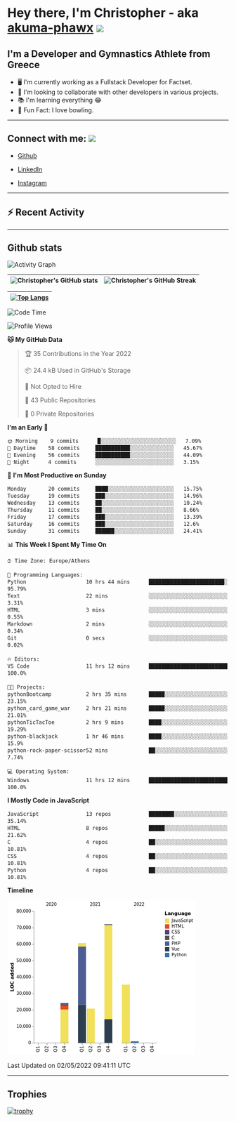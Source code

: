 # Hey there, I'm Christopher - aka [akuma-phawx](https://github.com/akuma-phawx) <img src = "https://raw.githubusercontent.com/MartinHeinz/MartinHeinz/master/wave.gif" width = 50px>

## I'm a Developer and Gymnastics Athlete from Greece

- 🖥️ I'm currently working as a Fullstack Developer for Factset.
- 🤲 I'm looking to collaborate with other developers in various projects.
- 📚 I'm learning everything 😂
- 🎳 Fun Fact: I love bowling.

---

## Connect with me: <img src='https://raw.githubusercontent.com/ShahriarShafin/ShahriarShafin/main/Assets/handshake.gif' width="100px">

- [Github](https://github.com/akuma-phawx)

- [LinkedIn](https://www.linkedin.com/in/christopher-vradis-3b9a68151/)

- [Instagram](https://www.instagram.com/chris.vrd_sw/)

---

## ⚡ Recent Activity

<!--START_SECTION:activity-->
<!--END_SECTION:activity-->

---

## Github stats

![Activity Graph](https://activity-graph.herokuapp.com/graph?username=akuma-phawx&theme=dracula)

| ![Christopher's GitHub stats](https://github-readme-stats.vercel.app/api?username=akuma-phawx&show_icons=true&theme=dracula) | ![Christopher's GitHub Streak](https://github-readme-streak-stats.herokuapp.com/?user=akuma-phawx&theme=dracula) |
| ---------------------------------------------------------------------------------------------------------------------------- | ---------------------------------------------------------------------------------------------------------------- |

| [![Top Langs](https://github-readme-stats.vercel.app/api/top-langs/?username=akuma-phawx&show_icons=true&theme=radical)](https://github.com/akuma-phawx/github-readme-stats) |
| ---------------------------------------------------------------------------------------------------------------------------------------------------------------------------- |

<!--START_SECTION:waka-->
![Code Time](http://img.shields.io/badge/Code%20Time-53%20hrs%2043%20mins-blue)

![Profile Views](http://img.shields.io/badge/Profile%20Views-2-blue)

**🐱 My GitHub Data** 

> 🏆 35 Contributions in the Year 2022
 > 
> 📦 24.4 kB Used in GitHub's Storage 
 > 
> 🚫 Not Opted to Hire
 > 
> 📜 43 Public Repositories 
 > 
> 🔑 0 Private Repositories  
 > 
**I'm an Early 🐤** 

```text
🌞 Morning    9 commits      █░░░░░░░░░░░░░░░░░░░░░░░░   7.09% 
🌆 Daytime    58 commits     ███████████░░░░░░░░░░░░░░   45.67% 
🌃 Evening    56 commits     ███████████░░░░░░░░░░░░░░   44.09% 
🌙 Night      4 commits      ░░░░░░░░░░░░░░░░░░░░░░░░░   3.15%

```
📅 **I'm Most Productive on Sunday** 

```text
Monday       20 commits     ████░░░░░░░░░░░░░░░░░░░░░   15.75% 
Tuesday      19 commits     ███░░░░░░░░░░░░░░░░░░░░░░   14.96% 
Wednesday    13 commits     ██░░░░░░░░░░░░░░░░░░░░░░░   10.24% 
Thursday     11 commits     ██░░░░░░░░░░░░░░░░░░░░░░░   8.66% 
Friday       17 commits     ███░░░░░░░░░░░░░░░░░░░░░░   13.39% 
Saturday     16 commits     ███░░░░░░░░░░░░░░░░░░░░░░   12.6% 
Sunday       31 commits     ██████░░░░░░░░░░░░░░░░░░░   24.41%

```


📊 **This Week I Spent My Time On** 

```text
⌚︎ Time Zone: Europe/Athens

💬 Programming Languages: 
Python                   10 hrs 44 mins      ████████████████████████░   95.79% 
Text                     22 mins             ░░░░░░░░░░░░░░░░░░░░░░░░░   3.31% 
HTML                     3 mins              ░░░░░░░░░░░░░░░░░░░░░░░░░   0.55% 
Markdown                 2 mins              ░░░░░░░░░░░░░░░░░░░░░░░░░   0.34% 
Git                      0 secs              ░░░░░░░░░░░░░░░░░░░░░░░░░   0.02%

🔥 Editors: 
VS Code                  11 hrs 12 mins      █████████████████████████   100.0%

🐱‍💻 Projects: 
pythonBootcamp           2 hrs 35 mins       █████░░░░░░░░░░░░░░░░░░░░   23.15% 
python_card_game_war     2 hrs 21 mins       █████░░░░░░░░░░░░░░░░░░░░   21.01% 
pythonTicTacToe          2 hrs 9 mins        ████░░░░░░░░░░░░░░░░░░░░░   19.29% 
python-blackjack         1 hr 46 mins        ████░░░░░░░░░░░░░░░░░░░░░   15.9% 
python-rock-paper-scissor52 mins             ██░░░░░░░░░░░░░░░░░░░░░░░   7.74%

💻 Operating System: 
Windows                  11 hrs 12 mins      █████████████████████████   100.0%

```

**I Mostly Code in JavaScript** 

```text
JavaScript               13 repos            ████████░░░░░░░░░░░░░░░░░   35.14% 
HTML                     8 repos             █████░░░░░░░░░░░░░░░░░░░░   21.62% 
C                        4 repos             ██░░░░░░░░░░░░░░░░░░░░░░░   10.81% 
CSS                      4 repos             ██░░░░░░░░░░░░░░░░░░░░░░░   10.81% 
Python                   4 repos             ██░░░░░░░░░░░░░░░░░░░░░░░   10.81%

```


**Timeline**

![Chart not found](https://raw.githubusercontent.com/akuma-phawx/akuma-phawx/main/charts/bar_graph.png) 


 Last Updated on 02/05/2022 09:41:11 UTC
<!--END_SECTION:waka-->

---

## Trophies

[![trophy](https://github-profile-trophy.vercel.app/?username=akuma-phawx&theme=onedark)](https://github.com/ryo-ma/github-profile-trophy)
